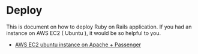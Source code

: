 # Deploy
This is document on how to deploy Ruby on Rails application. If you had an instance on AWS EC2 ( Ubuntu ), it would be so helpful to you.


- [AWS EC2 ubuntu instance on Apache + Passenger](https://github.com/linp21847/deploy/blob/master/aws-ubuntu.md)